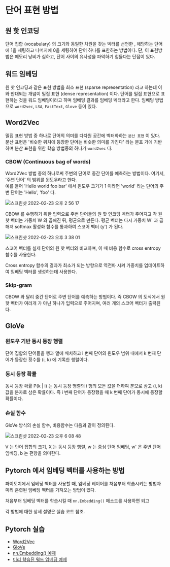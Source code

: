 # 단어 표현 방법

## 원 핫 인코딩

단어 집합 (vocabulary) 의 크기와 동일한 차원을 갖는 벡터를 선언한 , 해당하는 단어에 1을 세팅하고 나머지에 0을 세팅하여 단어 하나를 표한하는 방법이다.
단, 이 표현방법은 메모리 낭비가 심하고, 단어 사이의 유사성을 파악하기 힘들다는 단점이 있다.


## 워드 임베딩

원 핫 인코딩과 같은 표현 방법을 희소 표현 (sparse representation) 라고 하는데 이와 반대되는 개념이 밀집 표현 (dense representation) 이다. 
단어를 밀집 표현으로 표현하는 것을 워드 임베딩이라고 하며 임베딩 결과를 임베딩 벡터라고 한다. 임베딩 방법으로 ```word2vec```, ```LSA```, ```FastText```, ```Glove``` 등이 있다.


## Word2Vec

밀집 표현 방법 중 하나로 단어의 의미를 다차원 공간에 벡터화하는 ```분산 표현``` 이 있다. 분산 표현은 '비슷한 위치에 등장한 단어는 비슷한 의미를 가진다' 라는 분포 가에 기반하며 
분산 표현을 위한 학습 방법중의 하나가 ```word2vec``` 다.


### CBOW (Continuous bag of words)

Word2Vec 방법 중의 하나로써 주변의 단어로 중간 단어를 예측하는 방법이다. 여기서, '주변 단어' 의 범위를 윈도우라고 한다.  
예를 들어 'Hello world foo bar' 에서 윈도우 크기가 1 이라면 'world' 라는 단어의 주변 단어는 'Hello', 'foo' 다.  

![스크린샷 2022-02-23 오후 2 56 17](https://user-images.githubusercontent.com/41066039/155268465-5f26a693-cf06-4fc5-b519-72cdb904108e.png)


CBOW 를 수행하기 위한 입력으로 주변 단어들의 원 핫 인코딩 벡터가 주어지고 각 원 핫 벡터는 가중치 W 와 곱해진 뒤, 평균으로 만든다. 
평균 벡터는 다시 가중치 W' 과 곱해져 softmax 활성화 함수를 통과하여 스코어 벡터 (y') 가 된다.

![스크린샷 2022-02-23 오후 3 38 01](https://user-images.githubusercontent.com/41066039/155271797-9614f50a-8f83-4b41-8900-bc859847aef1.png)

스코어 벡터를 실제 단어의 원 핫 벡터와 비교하며, 이 때 비용 함수로 cross entropy 함수를 사용한다.

Cross entropy 함수의 결과가 최소가 되는 방향으로 역전파 시켜 가중치를 업데이트하여 임베딩 벡터를 생성하는데 사용한다.


### Skip-gram

CBOW 와 달리 중간 단어로 주변 단어를 예측하는 방법이다. 
즉 CBOW 의 도식에서 원 핫 벡터가 여러개 가 아닌 하나가 입력으로 주어지며, 여러 개의 스코어 벡터가 출력된다.


## GloVe

### 윈도우 기반 동시 등장 행렬

단어 집합의 단어들을 행과 열에 배치하고 i 번째 단어의 윈도우 범위 내에서 k 번재 단어가 등장한 횟수를 (i, k) 에 기록한 행렬이다.


### 동시 등장 확률

동시 등장 확률 P(k | i) 는 동시 등장 행렬의 i 행의 모든 값을 더하여 분모로 삼고 (i, k) 값을 분자로 삼은 확률이다. 즉 i 번째 단어가 등장했을 때 k 번째 단어가 동시에 등장할 확률이다.


### 손실 함수

GloVe 방식의 손실 함수, 비용함수는 다음과 같이 정의된다.

![스크린샷 2022-02-23 오후 6 08 48](https://user-images.githubusercontent.com/41066039/155289578-d2532ee6-c3c9-4592-b2c3-a524fb0b5139.png)

V 는 단어 집합의 크기, X 는 동시 등장 행렬, w 는 중심 단어 임베딩, w' 은 주변 단어 임베딩, b 는 편향을 의미한다.


## Pytorch 에서 임베딩 벡터를 사용하는 방법

파이토치에서 임베딩 벡터를 사용할 때, 임베딩 레이어를 처음부터 학습시키는 방법과 미리 훈련된 임베딩 벡터를 가져오는 방법이 있다.

처음부터 임베딩 벡터를 학습시킬 때 ```nn.Embedding()``` 메소드를 사용하면 되고 

각 방법에 대한 상세 설명은 실습 코드 참조.

## Pytorch 실습

* [Word2Vec](./_1_word2vec.py)
* [GloVe](./_2_glove.py)
* [nn.Embedding() 예제](./_3_torch_nn_embedding.py)
* [미리 학습된 워드 임베딩 예제](./_4_pretrained_word_embedding.py)
